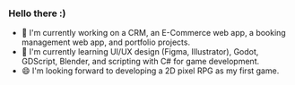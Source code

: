 ### Hello there :)
- 🔭 I'm currently working on a CRM, an E-Commerce web app, a booking management web app, and portfolio projects.
- 🌱 I'm currently learning UI/UX design (Figma, Illustrator), Godot, GDScript, Blender, and scripting with C# for game development.
- 😄 I'm looking forward to developing a 2D pixel RPG as my first game.

<!--
**NyagaNjiiru/NyagaNjiiru** is a ✨ _special_ ✨ repository because its `README.md` (this file) appears on your GitHub profile.

Here are some ideas to get you started:

- 🔭 I’m currently working on ...
- 🌱 I’m currently learning ...
- 👯 I’m looking to collaborate on ...
- 🤔 I’m looking for help with ...
- 💬 Ask me about ...
- 📫 How to reach me: ...
- 😄 Pronouns: ...
- ⚡ Fun fact: ...
-->
